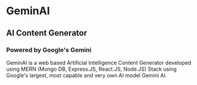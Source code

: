 # GeminAI
## AI Content Generator
### Powered by Google's Gemini

GeminAI is a web based Artificial Intelligence Content Generator developed using MERN (Mongo DB, Express.JS, React.JS, Node.JS) Stack using Google's largest, most capable and very own AI model Gemini AI.

